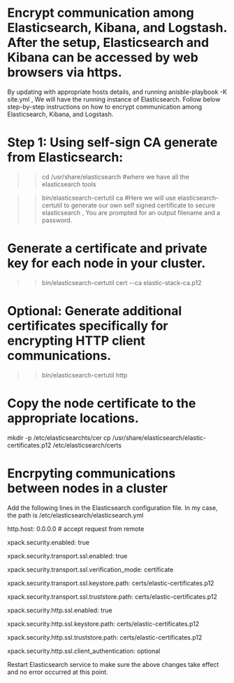 # Encrypt communication among Elasticsearch, Kibana, and Logstash. After the setup, Elasticsearch and Kibana can be accessed by web browsers via https.
By updating with appropriate hosts details, and running anisble-playbook -K site.yml , We will have the running instance of Elasticsearch.
Follow below step-by-step instructions on how to encrypt communication among Elasticsearch, Kibana, and Logstash.
# Step 1: Using self-sign CA generate from Elasticsearch:
>> cd /usr/share/elasticsearch  #where we have all the elasticsearch tools

>> bin/elasticsearch-certutil ca  #Here we will use elasticsearch-certutil to generate our own self signed certificate to secure elasticsearch , You are prompted for an output filename and a password.

# Generate a certificate and private key for each node in your cluster.
>> bin/elasticsearch-certutil cert --ca elastic-stack-ca.p12

# Optional: Generate additional certificates specifically for encrypting HTTP client communications.
>> bin/elasticsearch-certutil http

# Copy the node certificate to the appropriate locations.
mkdir -p /etc/elasticsearchts/cer
cp /usr/share/elasticsearch/elastic-certificates.p12 /etc/elasticsearch/certs

# Encrpyting communications between nodes in a cluster

Add the following lines in the Elasticsearch configuration file. In my case, the path is /etc/elasticsearch/elasticsearch.yml 

http.host: 0.0.0.0 # accept request from remote 

xpack.security.enabled: true

xpack.security.transport.ssl.enabled: true

xpack.security.transport.ssl.verification_mode: certificate

xpack.security.transport.ssl.keystore.path: certs/elastic-certificates.p12

xpack.security.transport.ssl.truststore.path: certs/elastic-certificates.p12

xpack.security.http.ssl.enabled: true

xpack.security.http.ssl.keystore.path: certs/elastic-certificates.p12

xpack.security.http.ssl.truststore.path: certs/elastic-certificates.p12

xpack.security.http.ssl.client_authentication: optional

Restart Elasticsearch service to make sure the above changes take effect and no error occurred at this point.





